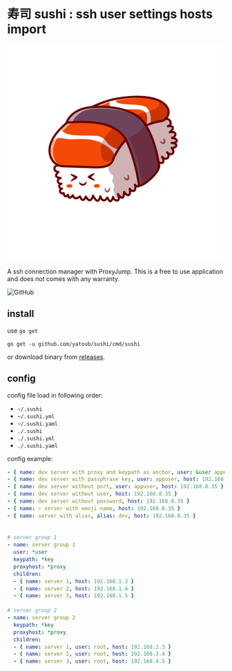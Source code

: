 # 寿司 sushi : ssh user settings hosts import

![sushi](assets/sushi.png)<br>

A ssh connection manager with ProxyJump. This is a free to use application and does not comes with any warranty. 

![GitHub](https://img.shields.io/github/license/yatoub/sushi)

## install

use `go get`

```
go get -u github.com/yatoub/sushi/cmd/sushi
```

or download binary from [releases](//github.com/yatoub/sushi/releases).

## config

config file load in following order:

- `~/.sushi`
- `~/.sushi.yml`
- `~/.sushi.yaml`
- `./.sushi`
- `./.sushi.yml`
- `./.sushi.yaml`

config example:

<!-- prettier-ignore -->
```yaml
- { name: dev server with proxy and keypath as anchor, user: &user appuser, host: &proxy 192.168.1.2, port: 22, keypath: &key /path/to/id_rsa }
- { name: dev server with passphrase key, user: appuser, host: 192.168.8.35, port: 22, keypath: /root/.ssh/id_rsa, passphrase: abcdefghijklmn}
- { name: dev server without port, user: appuser, host: 192.168.8.35 }
- { name: dev server without user, host: 192.168.8.35 }
- { name: dev server without password, host: 192.168.8.35 }
- { name: ⚡️ server with emoji name, host: 192.168.8.35 }
- { name: server with alias, alias: dev, host: 192.168.8.35 }


# server group 1
- name: server group 1
  user: *user
  keypath: *key
  proxyhost: *proxy
  children:
  - { name: server 1, host: 192.168.1.3 }
  - { name: server 2, host: 192.168.1.4 }
  - { name: server 3, host: 192.168.1.5 }

# server group 2
- name: server group 2
  keypath: *key
  proxyhost: *proxy
  children:
  - { name: server 1, user: root, host: 192.168.2.3 }
  - { name: server 2, user: root, host: 192.168.3.4 }
  - { name: server 3, user: root, host: 192.168.4.5 }
```